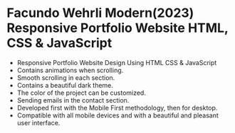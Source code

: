 
# Facundo Wehrli Modern(2023) Responsive Portfolio Website HTML, CSS & JavaScript #

- Responsive Portfolio Website Design Using HTML CSS & JavaScript
- Contains animations when scrolling.
- Smooth scrolling in each section.
- Contains a beautiful dark theme.
- The color of the project can be customized.
- Sending emails in the contact section.
- Developed first with the Mobile First methodology, then for desktop.
- Compatible with all mobile devices and with a beautiful and pleasant user interface.



